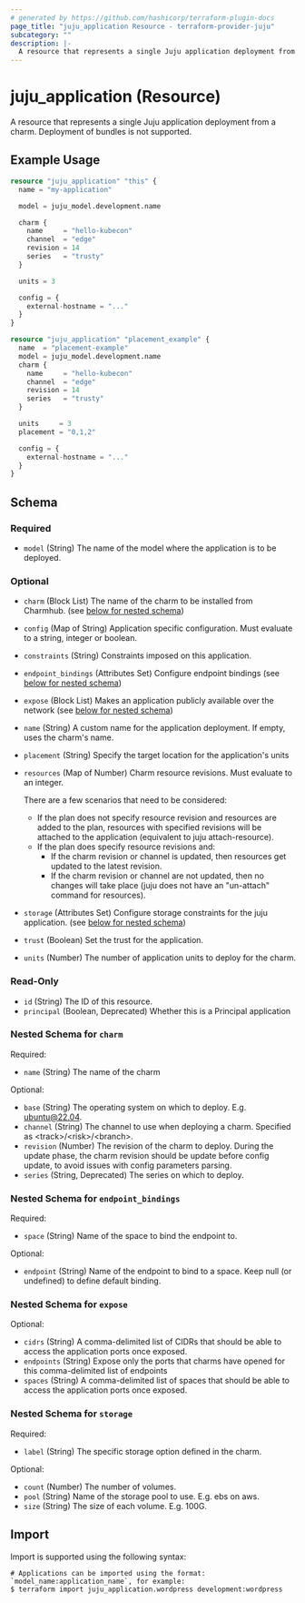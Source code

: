 ```yaml
---
# generated by https://github.com/hashicorp/terraform-plugin-docs
page_title: "juju_application Resource - terraform-provider-juju"
subcategory: ""
description: |-
  A resource that represents a single Juju application deployment from a charm. Deployment of bundles is not supported.
---
```


# juju_application (Resource)

A resource that represents a single Juju application deployment from a charm. Deployment of bundles is not supported.

## Example Usage

```terraform
resource "juju_application" "this" {
  name = "my-application"

  model = juju_model.development.name

  charm {
    name     = "hello-kubecon"
    channel  = "edge"
    revision = 14
    series   = "trusty"
  }

  units = 3

  config = {
    external-hostname = "..."
  }
}

resource "juju_application" "placement_example" {
  name  = "placement-example"
  model = juju_model.development.name
  charm {
    name     = "hello-kubecon"
    channel  = "edge"
    revision = 14
    series   = "trusty"
  }

  units     = 3
  placement = "0,1,2"

  config = {
    external-hostname = "..."
  }
}
```

<!-- schema generated by tfplugindocs -->
## Schema

### Required

- `model` (String) The name of the model where the application is to be deployed.

### Optional

- `charm` (Block List) The name of the charm to be installed from Charmhub. (see [below for nested schema](#nestedblock--charm))
- `config` (Map of String) Application specific configuration. Must evaluate to a string, integer or boolean.
- `constraints` (String) Constraints imposed on this application.
- `endpoint_bindings` (Attributes Set) Configure endpoint bindings (see [below for nested schema](#nestedatt--endpoint_bindings))
- `expose` (Block List) Makes an application publicly available over the network (see [below for nested schema](#nestedblock--expose))
- `name` (String) A custom name for the application deployment. If empty, uses the charm's name.
- `placement` (String) Specify the target location for the application's units
- `resources` (Map of Number) Charm resource revisions. Must evaluate to an integer.

	There are a few scenarios that need to be considered:
	* If the plan does not specify resource revision and resources are added to the plan,
	resources with specified revisions will be attached to the application (equivalent
	to juju attach-resource).
	* If the plan does specify resource revisions and:
		* If the charm revision or channel is updated, then resources get updated to the 
		  latest revision.
	    * If the charm revision or channel are not updated, then no changes will take 
		  place (juju does not have an "un-attach" command for resources).
- `storage` (Attributes Set) Configure storage constraints for the juju application. (see [below for nested schema](#nestedatt--storage))
- `trust` (Boolean) Set the trust for the application.
- `units` (Number) The number of application units to deploy for the charm.

### Read-Only

- `id` (String) The ID of this resource.
- `principal` (Boolean, Deprecated) Whether this is a Principal application

<a id="nestedblock--charm"></a>
### Nested Schema for `charm`

Required:

- `name` (String) The name of the charm

Optional:

- `base` (String) The operating system on which to deploy. E.g. ubuntu@22.04.
- `channel` (String) The channel to use when deploying a charm. Specified as \<track>/\<risk>/\<branch>.
- `revision` (Number) The revision of the charm to deploy. During the update phase, the charm revision should be update before config update, to avoid issues with config parameters parsing.
- `series` (String, Deprecated) The series on which to deploy.


<a id="nestedatt--endpoint_bindings"></a>
### Nested Schema for `endpoint_bindings`

Required:

- `space` (String) Name of the space to bind the endpoint to.

Optional:

- `endpoint` (String) Name of the endpoint to bind to a space. Keep null (or undefined) to define default binding.


<a id="nestedblock--expose"></a>
### Nested Schema for `expose`

Optional:

- `cidrs` (String) A comma-delimited list of CIDRs that should be able to access the application ports once exposed.
- `endpoints` (String) Expose only the ports that charms have opened for this comma-delimited list of endpoints
- `spaces` (String) A comma-delimited list of spaces that should be able to access the application ports once exposed.


<a id="nestedatt--storage"></a>
### Nested Schema for `storage`

Required:

- `label` (String) The specific storage option defined in the charm.

Optional:

- `count` (Number) The number of volumes.
- `pool` (String) Name of the storage pool to use. E.g. ebs on aws.
- `size` (String) The size of each volume. E.g. 100G.

## Import

Import is supported using the following syntax:

```shell
# Applications can be imported using the format: `model_name:application_name`, for example:
$ terraform import juju_application.wordpress development:wordpress
```
